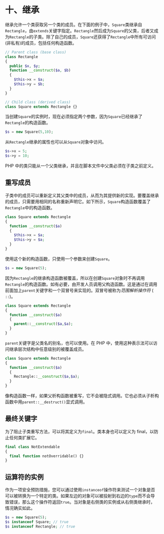 # 十、继承

继承允许一个类获取另一个类的成员。在下面的例子中，`Square`类继承自`Rectangle`，由`extends`关键字指定。`Rectangle`然后成为`Square`的父类，后者又成为`Rectangle`的子类。除了自己的成员，`Square`还获得了`Rectangle`中所有可访问(非私有)的成员，包括任何构造函数。

```php
// Parent class (base class)
class Rectangle
{
  public $x, $y;
  function __construct($a, $b)
  {
    $this->x = $a;
    $this->y = $b;
  }
}

// Child class (derived class)
class Square extends Rectangle {}

```

当创建`Square`的实例时，现在必须指定两个参数，因为`Square`已经继承了`Rectangle`的构造函数。

```php
$s = new Square(5,10);

```

从`Rectangle`继承的属性也可以从`Square`对象中访问。

```php
$s->x = 5;
$s->y = 10;

```

PHP 中的类只能从一个父类继承，并且在脚本文件中父类必须在子类之前定义。

## 重写成员

子类中的成员可以重新定义其父类中的成员，从而为其提供新的实现。要覆盖继承的成员，只需要用相同的名称重新声明它。如下所示，`Square`构造函数覆盖了`Rectangle`中的构造函数。

```php
class Square extends Rectangle
{
  function __construct($a)
  {
    $this->x = $a;
    $this->y = $a;
  }
}

```

使用这个新的构造函数，只使用一个参数来创建`Square`。

```php
$s = new Square(5);

```

因为`Rectangle`的继承构造函数被覆盖，所以在创建`Square`对象时不再调用`Rectangle`的构造函数。如有必要，由开发人员调用父构造函数。这是通过在调用前面加上`parent`关键字和一个双冒号来实现的。双冒号被称为*范围解析操作符* ( `::`)。

```php
class Square extends Rectangle
{
  function __construct($a)
  {
    parent::__construct($a,$a);
  }
}

```

`parent`关键字是父类名的别名，也可以使用。在 PHP 中，使用这种表示法可以访问继承层次结构中任意级别的被覆盖成员。

```php
class Square extends Rectangle
{
  function __construct($a)
  {
    Rectangle::__construct($a,$a);
  }
}

```

像构造函数一样，如果父析构函数被重写，它不会被隐式调用。它也必须从子析构函数中用`parent::__destruct()`显式调用。

## 最终关键字

为了阻止子类重写方法，可以将其定义为`final`。类本身也可以定义为 final，以防止任何类扩展它。

```php
final class NotExtendable
{
  final function notOverridable() {}
}

```

## 运算符的实例

作为一项安全预防措施，您可以通过使用`instanceof`操作符来测试一个对象是否可以被转换为一个特定的类。如果左边的对象可以被投射到右边的`type`而不会导致错误，那么这个操作符返回`true`。当对象是右侧类的实例或从右侧类继承时，情况确实如此。

```php
$s = new Square(5);
$s instanceof Square; // true
$s instanceof Rectangle; // true

```